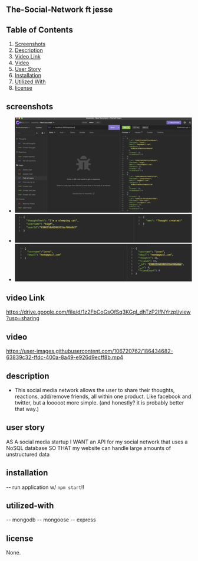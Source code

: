 ## The-Social-Network ft jesse

## Table of Contents 
 1. [Screenshots](#screenshots)
 2. [Description](#description)
 3. [Video Link](#video-link)
 4. [Video](#video)
 5. [User Story](#user-story)
 6. [Installation](#installation)
 7. [Utilized With](#utilized-with)
 8. [license](#license)

 
 ## screenshots
 - ![alt text](./screenshots!/allusers.png)
 - ![alt text](./screenshots!/userCat.png)
 - ![alt text](./screenshots!/user4.png)

 ## video Link
 https://drive.google.com/file/d/1z2FbCoGsOfSq3KGqI_dhTzP2IfNYrzpl/view?usp=sharing

 ## video



https://user-images.githubusercontent.com/106720762/186434682-63839c32-ffdc-400a-8a49-e926d9ecff8b.mp4


 
 ## description 
- This social media network allows the user to share their thoughts, reactions, add/remove friends, all within one product. Like facebook and twitter, but a looooot more simple. (and honestly? it is probably better that way.)

 ## user story
AS A social media startup
I WANT an API for my social network that uses a NoSQL database
SO THAT my website can handle large amounts of unstructured data

## installation
-- run application w/ `npm start`!!

## utilized-with
-- mongodb
-- mongoose
-- express

## license

None.
